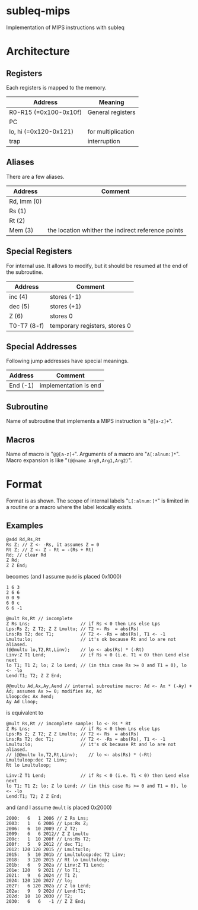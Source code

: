 # subleq-mips
Implementation of MIPS instructions with subleq

# Architecture
## Registers
Each registers is mapped to the memory.

| Address | Meaning |
|---------|---------|
| R0-R15 (=0x100-0x10f) | General registers |
| PC | |
| lo, hi (=0x120-0x121) | for multiplication |
| trap | interruption |

## Aliases
There are a few aliases.

| Address | Comment |
|---------|---------|
| Rd, Imm (0) | |
| Rs (1) | |
| Rt (2) | |
| Mem (3) | the location whither the indirect reference points |

## Special Registers
For internal use.
It allows to modify, but it should be resumed at the end of the subroutine.

| Address | Comment |
|---------|---------|
| inc (4) | stores (-1) |
| dec (5) | stores (+1) |
| Z (6) | stores 0 |
| T0-T7 (8-f) | temporary registers, stores 0 |

## Special Addresses
Following jump addresses have special meanings.

| Address | Comment |
|---------|---------|
| End (-1)| implementation is end |

## Subroutine
Name of subroutine that implements a MIPS instruction is "`@[a-z]+`".

## Macros
Name of macro is "`@@[a-z]+`".
Arguments of a macro are "`A[:alnum:]*`".
Macro expansion is like "`(@@name Arg0,Arg1,Arg2)`".

# Format
Format is as shown.
The scope of internal labels "`L[:alnum:]*`" is limited in a routine or a macro where the label lexically exists.

## Examples
```
@add Rd,Rs,Rt
Rs Z; // Z <- -Rs, it assumes Z = 0
Rt Z; // Z <- Z - Rt = -(Rs + Rt)
Rd; // clear Rd
Z Rd;
Z Z End;
```
becomes (and I assume `@add` is placed 0x1000)
```
1 6 3
2 6 6
0 0 9
6 0 c
6 6 -1
```

```
@mult Rs,Rt // incomplete
Z Rs Lns;                   // if Rs < 0 then Lns else Lps
Lps:Rs Z; Z T2; Z Z Lmultu; // T2 <- Rs  = abs(Rs)
Lns:Rs T2; dec T1;          // T2 <- -Rs = abs(Rs), T1 <- -1  
Lmultu:lo;                  // it's ok because Rt and lo are not aliased.
(@@multu lo,T2,Rt,Linv);    // lo <- abs(Rs) * (-Rt)
Linv:Z T1 Lend;             // if Rs < 0 (i.e. T1 < 0) then Lend else next
lo T1; T1 Z; lo; Z lo Lend; // (in this case Rs >= 0 and T1 = 0), lo <- -lo
Lend:T1; T2; Z Z End;

@@multu Ad,Ax,Ay,Aend // internal subroutine macro: Ad <- Ax * (-Ay) + Ad; assumes Ax >= 0; modifies Ax, Ad
Lloop:dec Ax Aend;
Ay Ad Lloop;
```
is equivalent to
```
@mult Rs,Rt // imcomplete sample: lo <- Rs * Rt
Z Rs Lns;                   // if Rs < 0 then Lns else Lps
Lps:Rs Z; Z T2; Z Z Lmultu; // T2 <- Rs  = abs(Rs)
Lns:Rs T2; dec T1;          // T2 <- -Rs = abs(Rs), T1 <- -1  
Lmultu:lo;                  // it's ok because Rt and lo are not aliased.
// (@@multu lo,T2,Rt,Linv);    // lo <- abs(Rs) * (-Rt)
Lmultuloop:dec T2 Linv;
Rt lo Lmultuloop;

Linv:Z T1 Lend;             // if Rs < 0 (i.e. T1 < 0) then Lend else next
lo T1; T1 Z; lo; Z lo Lend; // (in this case Rs >= 0 and T1 = 0), lo <- -lo
Lend:T1; T2; Z Z End;
```
and (and I assume `@mult` is placed 0x2000)
```
2000:   6   1 2006 // Z Rs Lns;
2003:   1   6 2006 // Lps:Rs Z;
2006:   6  10 2009 // Z T2;
2009:   6   6 2012// Z Z Lmultu
200c:   1  10 200f // Lns:Rs T2;
200f:   5   9 2012 // dec T1;
2012: 120 120 2015 // Lmultu:lo;
2015:   5  10 201b // Lmultuloop:dec T2 Linv;
2018:   3 120 2015 // Rt lo Lmultuloop;
201b:   6   9 202a // Linv:Z T1 Lend;
201e: 120   9 2021 // lo T1;
2021:   9   6 2024 // T1 Z;
2024: 120 120 2027 // lo;
2027:   6 120 202a // Z lo Lend;
202a:   9   9 202d // Lend:T1;
202d:  10  10 2030 // T2;
2030:   6   6   -1 // Z Z End;
```
